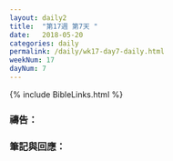 ```yaml
---
layout: daily2
title:  "第17週 第7天 "
date:   2018-05-20
categories: daily
permalink: /daily/wk17-day7-daily.html
weekNum: 17
dayNum: 7
---
```


{% include BibleLinks.html %}

### 禱告：


### 筆記與回應：
